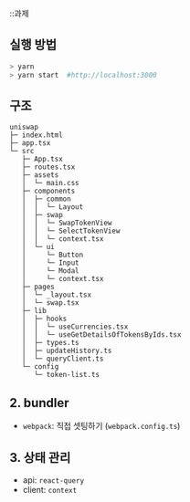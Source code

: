 ::과제

## 실행 방법

```bash
> yarn
> yarn start  #http://localhost:3000
```

## 구조

```
uniswap
├─ index.html
├─ app.tsx
└─ src
   ├─ App.tsx
   ├─ routes.tsx
   ├─ assets
   │  └─ main.css
   ├─ components
   │  ├─ common
   │  │  └─ Layout
   │  ├─ swap
   │  │  └─ SwapTokenView
   │  │  └─ SelectTokenView
   │  │  └─ context.tsx
   │  └─ ui
   │     └─ Button
   │     └─ Input
   │     └─ Modal
   │     └─ context.tsx
   ├─ pages
   │  └─ _layout.tsx
   │  └─ swap.tsx
   ├─ lib
   │  ├─ hooks
   │  │  └─ useCurrencies.tsx
   │  │  └─ useGetDetailsOfTokensByIds.tsx
   │  ├─ types.ts
   │  ├─ updateHistory.ts
   │  └─ queryClient.ts
   └─ config
      └─ token-list.ts
```

## 2. bundler

- `webpack`: 직접 셋팅하기 (`webpack.config.ts`)

## 3. 상태 관리

- api: `react-query`
- client: `context`
